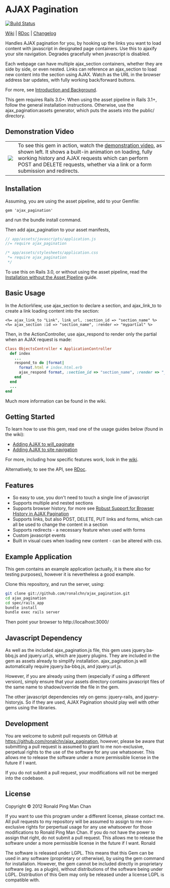 # AJAX Pagination
[![Build Status](https://secure.travis-ci.org/ronalchn/ajax_pagination.png?branch=master)](http://travis-ci.org/ronalchn/ajax_pagination)

[Wiki](https://github.com/ronalchn/ajax_pagination/wiki) | [RDoc](http://rdoc.info/gems/ajax_pagination/frames) | [Changelog](https://github.com/ronalchn/ajax_pagination/blob/master/CHANGELOG.md)

Handles AJAX pagination for you, by hooking up the links you want to load content with javascript in designated page containers. Use this to ajaxify your site navigation. Degrades gracefully when javascript is disabled.

Each webpage can have multiple ajax_section containers, whether they are side by side, or even nested. Links can reference an ajax_section to load new content into the section using AJAX. Watch as the URL in the browser address bar updates, with fully working back/forward buttons.

For more, see [Introduction and Background](https://github.com/ronalchn/ajax_pagination/wiki/Introduction-and-Background).

This gem requires Rails 3.0+. When using the asset pipeline in Rails 3.1+, follow the general installation instructions. Otherwise, use the ajax_pagination:assets generator, which puts the assets into the public/ directory.

## Demonstration Video
<table>
    <tr>
        <td>
          <a href="http://ronalchn.github.com/ajax_pagination/"><img src="http://ronalchn.github.com/ajax_pagination/videos/ajaxpaginationdemo.gif"></a>
        </td>
        <td>
          To see this gem in action, watch the <a href="http://ronalchn.github.com/ajax_pagination/">demonstration video</a>, as shown left. It shows a built-in animation on loading, fully working history and AJAX requests which can perform POST and DELETE requests, whether via a link or a form submission and redirects.
        </td>
    </tr>
</table>


## Installation
Assuming, you are using the asset pipeline, add to your Gemfile:

    gem 'ajax_pagination'

and run the bundle install command.

Then add ajax_pagination to your asset manifests,

```js
// app/assets/javascripts/application.js
//= require ajax_pagination
```

```css
/* app/assets/stylesheets/application.css
 *= require ajax_pagination
 */
```

To use this on Rails 3.0, or without using the asset pipeline, read the [Installation without the Asset Pipeline](https://github.com/ronalchn/ajax_pagination/wiki/Installing-without-the-Asset-Pipeline) guide.

## Basic Usage
In the ActionView, use ajax_section to declare a section, and ajax_link_to to create a link loading content into the section:

```erb
<%= ajax_link_to "Link", link_url, :section_id => "section_name" %>
<%= ajax_section :id => "section_name", :render => "mypartial" %>
```

Then, in the ActionController, use ajax_respond to render only the partial when an AJAX request is made:

```ruby
Class ObjectsController < ApplicationController
  def index
    ...
    respond_to do |format|
      format.html # index.html.erb
      ajax_respond format, :section_id => "section_name", :render => "_mypartial"
    end
  end
  ...
end
```

Much more information can be found in the wiki.

## Getting Started
To learn how to use this gem, read one of the usage guides below (found in the wiki):

* [Adding AJAX to will_paginate](https://github.com/ronalchn/ajax_pagination/wiki/Adding-AJAX-to-will_paginate)
* [Adding AJAX to site navigation](https://github.com/ronalchn/ajax_pagination/wiki/Adding-AJAX-to-site-navigation)

For more, including how specific features work, look in the [wiki](https://github.com/ronalchn/ajax_pagination/wiki/Home).

Alternatively, to see the API, see [RDoc](http://rdoc.info/gems/ajax_pagination/frames).

## Features

* So easy to use, you don&#39;t need to touch a single line of javascript
* Supports multiple and nested sections
* Supports browser history, for more see [Robust Support for Browser History in AJAX Pagination](https://github.com/ronalchn/ajax_pagination/wiki/Robust-Support-for-Browser-History-in-AJAX-Pagination)
* Supports links, but also POST, DELETE, PUT links and forms, which can all be used to change the content in a section
* Supports redirects - a necessary feature when used with forms
* Custom javascript events
* Built in visual cues when loading new content - can be altered with css.

## Example Application
This gem contains an example application (actually, it is there also for testing purposes), however it is nevertheless a good example.

Clone this repository, and run the server, using:

```sh
git clone git://github.com/ronalchn/ajax_pagination.git
cd ajax_pagination
cd spec/rails_app
bundle install
bundle exec rails server
```

Then point your browser to http://localhost:3000/

## Javascript Dependency
As well as the included ajax_pagination.js file, this gem uses jquery.ba-bbq.js and jquery.url.js, which are jquery plugins. They are included in the gem as assets already to simplify installation. ajax_pagination.js will automatically require jquery.ba-bbq.js, and jquery.url.js.

However, if you are already using them (especially if using a different version), simply ensure that your assets directory contains javascript files of the same name to shadow/override the file in the gem.

The other javascript dependencies rely on gems: jquery-rails, and jquery-historyjs. So if they are used, AJAX Pagination should play well with other gems using the libraries.

## Development
You are welcome to submit pull requests on GitHub at https://github.com/ronalchn/ajax_pagination, however, please be aware that submitting a pull request is assumed to grant to me non-exclusive, perpetual rights to the use of the software for any use whatsoever. This allows me to release the software under a more permissible license in the future if I want.

If you do not submit a pull request, your modifications will not be merged into the codebase.

## License
Copyright © 2012 Ronald Ping Man Chan

If you want to use this program under a different license, please contact me.
All pull requests to my repository will be assumed to assign to me non-exclusive rights for perpertual usage for any use whatsoever for those modifications to Ronald Ping Man Chan. If you do not have the power to assign that right, do not submit a pull request. This allows me to release the software under a more permissible license in the future if I want.
Ronald

The software is released under LGPL. This means that this Gem can be used in any software (proprietary or otherwise), by using the gem command for installation. However, the gem cannot be included directly in proprietary software (eg. as a plugin), without distributions of the software being under LGPL. Distribution of this Gem may only be released under a license LGPL is compatible with.
